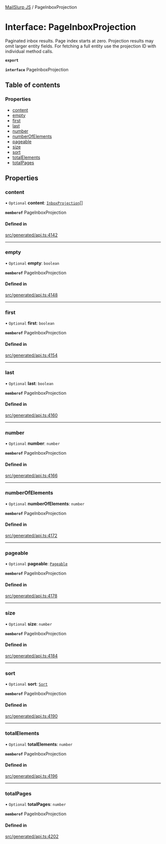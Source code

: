 [MailSlurp JS](../README.md) / PageInboxProjection

# Interface: PageInboxProjection

Paginated inbox results. Page index starts at zero. Projection results may omit larger entity fields. For fetching a full entity use the projection ID with individual method calls.

**`export`**

**`interface`** PageInboxProjection

## Table of contents

### Properties

- [content](PageInboxProjection.md#content)
- [empty](PageInboxProjection.md#empty)
- [first](PageInboxProjection.md#first)
- [last](PageInboxProjection.md#last)
- [number](PageInboxProjection.md#number)
- [numberOfElements](PageInboxProjection.md#numberofelements)
- [pageable](PageInboxProjection.md#pageable)
- [size](PageInboxProjection.md#size)
- [sort](PageInboxProjection.md#sort)
- [totalElements](PageInboxProjection.md#totalelements)
- [totalPages](PageInboxProjection.md#totalpages)

## Properties

### content

• `Optional` **content**: [`InboxProjection`](InboxProjection.md)[]

**`memberof`** PageInboxProjection

#### Defined in

[src/generated/api.ts:4142](https://github.com/mailslurp/mailslurp-client/blob/6bcf839/src/generated/api.ts#L4142)

___

### empty

• `Optional` **empty**: `boolean`

**`memberof`** PageInboxProjection

#### Defined in

[src/generated/api.ts:4148](https://github.com/mailslurp/mailslurp-client/blob/6bcf839/src/generated/api.ts#L4148)

___

### first

• `Optional` **first**: `boolean`

**`memberof`** PageInboxProjection

#### Defined in

[src/generated/api.ts:4154](https://github.com/mailslurp/mailslurp-client/blob/6bcf839/src/generated/api.ts#L4154)

___

### last

• `Optional` **last**: `boolean`

**`memberof`** PageInboxProjection

#### Defined in

[src/generated/api.ts:4160](https://github.com/mailslurp/mailslurp-client/blob/6bcf839/src/generated/api.ts#L4160)

___

### number

• `Optional` **number**: `number`

**`memberof`** PageInboxProjection

#### Defined in

[src/generated/api.ts:4166](https://github.com/mailslurp/mailslurp-client/blob/6bcf839/src/generated/api.ts#L4166)

___

### numberOfElements

• `Optional` **numberOfElements**: `number`

**`memberof`** PageInboxProjection

#### Defined in

[src/generated/api.ts:4172](https://github.com/mailslurp/mailslurp-client/blob/6bcf839/src/generated/api.ts#L4172)

___

### pageable

• `Optional` **pageable**: [`Pageable`](Pageable.md)

**`memberof`** PageInboxProjection

#### Defined in

[src/generated/api.ts:4178](https://github.com/mailslurp/mailslurp-client/blob/6bcf839/src/generated/api.ts#L4178)

___

### size

• `Optional` **size**: `number`

**`memberof`** PageInboxProjection

#### Defined in

[src/generated/api.ts:4184](https://github.com/mailslurp/mailslurp-client/blob/6bcf839/src/generated/api.ts#L4184)

___

### sort

• `Optional` **sort**: [`Sort`](Sort.md)

**`memberof`** PageInboxProjection

#### Defined in

[src/generated/api.ts:4190](https://github.com/mailslurp/mailslurp-client/blob/6bcf839/src/generated/api.ts#L4190)

___

### totalElements

• `Optional` **totalElements**: `number`

**`memberof`** PageInboxProjection

#### Defined in

[src/generated/api.ts:4196](https://github.com/mailslurp/mailslurp-client/blob/6bcf839/src/generated/api.ts#L4196)

___

### totalPages

• `Optional` **totalPages**: `number`

**`memberof`** PageInboxProjection

#### Defined in

[src/generated/api.ts:4202](https://github.com/mailslurp/mailslurp-client/blob/6bcf839/src/generated/api.ts#L4202)
